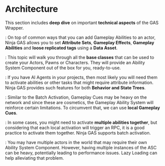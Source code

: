 # Architecture
<primary-label ref="gas"/>

This section includes **deep dive** on important **technical aspects** of the GAS Wrapper.

**[](gas_data_asset.md)**
: On top of common ways that you can add Gameplay Abilities to an actor, Ninja GAS allows you to set **Attribute Sets**, 
**Gameplay Effects**, **Gameplay Abilities** and **loose replicated tags** using a **Data Asset**.

**[](gas_base_classes.md)**
: This topic will walk you through all the **base classes** that can be used to create your Actors, Pawns or Characters.
They will provide an Ability System Component out of the box for you, ready-to-use.

**[](gas_artificial_intelligence.md)**
: If you have AI Agents in your projects, then most likely you will need them to activate abilities or other tasks that
might require attribute information. Ninja GAS provides such features for both **Behavior and State Trees**.

**[](gas_local_gameplay_cues.md)**
: Similar to the Batch Activation, Gameplay Cues may be heavy on the network and since these are cosmetics, the Gameplay
Ability System will reinforce certain limitations. To circumvent that, we can use **local Gameplay Cues**.

**[](gas_batch_activation.md)**
: In some cases, you might need to activate **multiple abilities together**, but considering that each local activation
will trigger an RPC, it is a good practice to activate them together. Ninja GAS supports batch activation.

**[](gas_lazy_loading.md)**
: You may have multiple actors in the world that may require their own Ability System Component. However, having multiple
instances of the ASC can be heavy, potentially leading to performance issues. Lazy Loading can help alleviating that problem.
